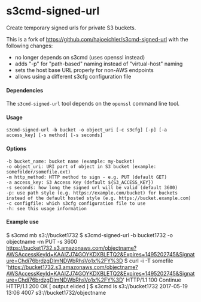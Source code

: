 s3cmd-signed-url
================

Create temporary signed urls for private S3 buckets.

This is a fork of https://github.com/hajoeichler/s3cmd-signed-url
with the following changes:

- no longer depends on s3cmd (uses openssl instead)
- adds "-p" for "path-based" naming instead of "virtual-host" naming
- sets the host base URL properly for non-AWS endpoints
- allows using a different s3cfg configuration file

#### Dependencies

The `s3cmd-signed-url` tool depends on the `openssl` command line tool.

#### Usage

    s3cmd-signed-url -b bucket -o object_uri [-c s3cfg] [-p] [-a access_key] [-s method] [-s seconds]

#### Options

    -b bucket_name: bucket name (example: my-bucket)
    -o object_uri: URI part of object in S3 bucket (example: somefolder/somefile.ext)
    -m http_method: HTTP method to sign - e.g. PUT (default GET)
    -a access_key: S3 Access Key (default ${S3_ACCESS_KEY})
    -s seconds: how long the signed url will be valid (default 3600)
    -p: use path style (e.g. https://example.com/bucket) for buckets instead of the default hosted style (e.g. https://bucket.example.com)
    -c configfile: which s3cfg configuration file to use
    -h: see this usage information

#### Example use

  $ s3cmd mb s3://bucket1732
  $ s3cmd-signed-url -b bucket1732 -o objectname -m PUT -s 3600
  https://bucket1732.s3.amazonaws.com/objectname?AWSAccessKeyId=KAAIZJ74GOYKDXBLETQ2&Expires=1495202745&Signature=Chdi76brdzgDImNDWbRhsVo1x%2FY%3D
  $ curl -i -T somefile 'https://bucket1732.s3.amazonaws.com/objectname?AWSAccessKeyId=KAAIZJ74GOYKDXBLETQ2&Expires=1495202745&Signature=Chdi76brdzgDImNDWbRhsVo1x%2FY%3D'
  HTTP/1.1 100 Continue
  HTTP/1.1 200 OK
  [ output elided ]
  $ s3cmd ls s3://bucket1732
  2017-05-19 13:06      4007   s3://bucket1732/objectname

